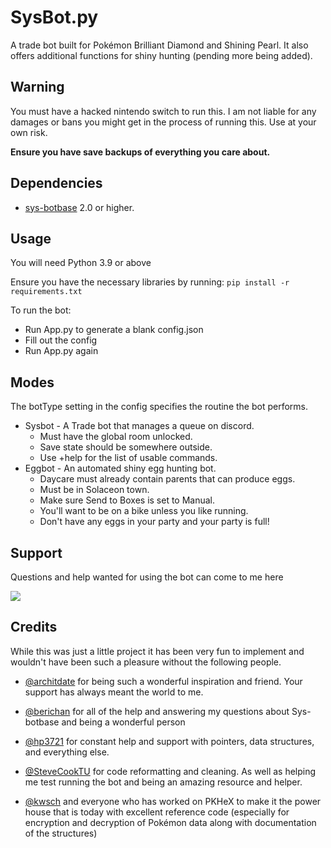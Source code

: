 # SysBot.py

A trade bot built for Pokémon Brilliant Diamond and Shining Pearl. It also offers additional functions for shiny hunting (pending more being added).

## Warning

You must have a hacked nintendo switch to run this. I am not liable for any damages or bans you might get in the process of running this. Use at your own risk.

**Ensure you have save backups of everything you care about.**

## Dependencies

- [sys-botbase](https://github.com/olliz0r/sys-botbase/releases) 2.0 or higher.

## Usage
You will need Python 3.9 or above


Ensure you have the necessary libraries by running:
`pip install -r requirements.txt`

To run the bot:
- Run App.py to generate a blank config.json
- Fill out the config
- Run App.py again

## Modes

The botType setting in the config specifies the routine the bot performs.
- Sysbot - A Trade bot that manages a queue on discord.
  * Must have the global room unlocked. 
  * Save state should be somewhere outside.
  * Use +help for the list of usable commands.
- Eggbot - An automated shiny egg hunting bot.
  * Daycare must already contain parents that can produce eggs.
  * Must be in Solaceon town.
  * Make sure Send to Boxes is set to Manual.
  * You'll want to be on a bike unless you like running.
  * Don't have any eggs in your party and your party is full!

## Support

Questions and help wanted for using the bot can come to me here

[<img src="https://discordapp.com/api/guilds/680260945666113591/widget.png?style=banner2">](https://discord.gg/Yh9hBYt)


## Credits

While this was just a little project it has been very fun to implement and wouldn't have been such a pleasure without the following people.


- [@architdate](https://github.com/architdate) for being such a wonderful inspiration and friend. Your support has always meant the world to me.

- [@berichan](https://github.com/berichan) for all of the help and answering my questions about Sys-botbase and being a wonderful person

- [@hp3721](https://github.com/hp3721) for constant help and support with pointers, data structures, and everything else.

- [@SteveCookTU](https://github.com/SteveCookTU) for code reformatting and cleaning. As well as helping me test running the bot and being an amazing resource and helper.

- [@kwsch](https://github.com/kwsch) and everyone who has worked on PKHeX to make it the power house that is today with excellent reference code (especially for encryption and decryption of Pokémon data along with documentation of the structures)
